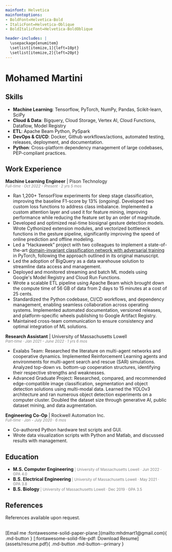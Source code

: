 ```yaml
---
mainfont: Helvetica
mainfontoptions:
- BoldFont=Helvetica-Bold
- ItalicFont=Helvetica-Oblique
- BoldItalicFont=Helvetica-BoldOblique

header-includes: |
  \usepackage{enumitem}
  \setlist[itemize,1]{left=10pt}
  \setlist[itemize,2]{left=20pt}
---
```


# Mohamed Martini

## Skills

- **Machine Learning**: Tensorflow, PyTorch, NumPy, Pandas, Scikit-learn, SciPy
- **Cloud & Data**: Bigquery, Cloud Storage, Vertex AI, Cloud Functions, Dataflow, Model Registry
- **ETL**: Apache Beam Python, PySpark
- **DevOps & CI/CD**: Docker, Github workflows/actions, automated testing, releases, deployment, and documentation.
- **Python**: Cross-platform dependency management of large codebases, PEP-compliant practices.

## Work Experience

**Machine Learning Engineer** | Pison Technology <br>
<small><span style="color: gray;">*Full-time · Oct 2022 - Present · 2 yrs 5 mos*</span></small>

- Ran 1,200+ TensorFlow experiments for sleep stage classification,  improving the baseline F1-score by 13% (ongoing). Developed two custom loss functions to address class imbalance. Implemented a custom attention layer and used it for feature mining, improving performance while reducing the feature set by an order of magnitude.
- Developed and optimized real-time biosignal gesture detection models. Wrote Cythonized extension modules, and vectorized bottleneck functions in the gesture pipeline, significantly improving the speed of online prediction and offline modeling.
- Led a “Hackaweek” project with two colleagues to implement a state-of-the-art [domain-invariant classification network with adversarial training](https://ieeexplore.ieee.org/document/10099164) in PyTorch, following the approach outlined in its original manuscript.
- Led the adoption of BigQuery as a data warehouse solution to streamline data access and management.
- Deployed and monitored streaming and batch ML models using Google's Model Registry and Cloud Run Functions. 
- Wrote a scalable ETL pipeline using Apache Beam which brought down the compute time of 56 GB of data from 2 days to 15 minutes at a cost of 25 cents.
- Standardized the Python codebase, CI/CD workflows, and dependency management, enabling seamless collaboration across operating systems. Implemented automated documentation, versioned releases, and platform-specific wheels publishing to Google Artifact Registry.
- Maintained cross-team communication to ensure consistency and optimal integration of ML solutions.

**Research Assistant** | University of Massachusetts Lowell <br>
<small><span style="color: gray;">*Part-time · Jan 2021 - June 2022 · 1 yrs 6 mos*</span></small>

- Exalabs Team: Researched the literature on multi-agent networks and cooperative dynamics.
Implemented Reinforcement Learning agents and environments for multi-agent search and rescue (SAR) simulations.
Analyzed top-down vs. bottom-up cooperation structures, identifying their respective strengths and weaknesses.
- Advanced Graduate Project: Researched, compared, and recommended edge-compatible image classification, segmentation and object detection solutions using multi-modal data. 
Learned the YOLOv3 architecture and ran numerous object detection experiments on a computer cluster. 
Doubled the dataset size through generative AI, public dataset mining, and data augmentation. 

**Engineering Co-Op** | Rockwell Automation Inc. <br>
<small><span style="color: gray;">*Full-time · Jan - July 2020 · 6 mos*</span></small>

- Co-authored Python hardware test scripts and GUI.
- Wrote data visualization scripts with Python and Matlab, and discussed results with management.

## Education

- **M.S. Computer Engineering**<small><span style="color: gray;"> | University of Massachusetts Lowell · Jun 2022 · GPA 4.0</span></small>
- **B.S. Electrical Engineering**<small><span style="color: gray;"> | University of Massachusetts Lowell · May 2021 · GPA 3.8</span></small>
- **B.S. Biology**<small><span style="color: gray;"> | University of Massachusetts Lowell · Dec 2019 · GPA 3.5</span></small>


## References

References available upon request.

<br>
[Email me :fontawesome-solid-paper-plane:](mailto:mhdmart1@gmail.com){ .md-button }
[:fontawesome-solid-file-pdf: Download Resume](assets/resume.pdf){ .md-button .md-button--primary }
